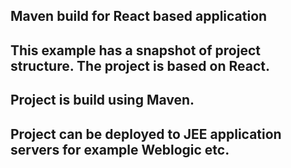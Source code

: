## Maven build for React based application

## This example has a snapshot of project structure. The project is based on React.

## Project is build using Maven.

## Project can be deployed to JEE application servers for example Weblogic etc.